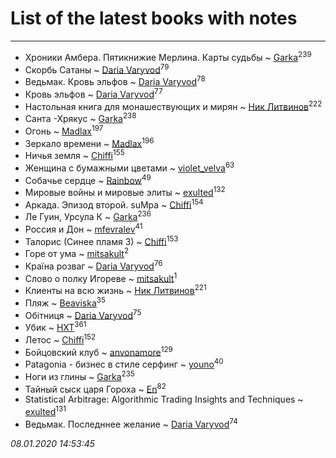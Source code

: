 # List of the latest books with notes
---

* Хроники Амбера. Пятикнижие Мерлина. Карты судьбы ~ [Garka](users/115/115753719718250012620-google)<sup>239</sup>
* Скорбь Сатаны ~ [Daria Varyvod](users/829/829893410524253-facebook)<sup>79</sup>
* Ведьмак. Кровь эльфов ~ [Daria Varyvod](users/829/829893410524253-facebook)<sup>78</sup>
* Кровь эльфов ~ [Daria Varyvod](users/829/829893410524253-facebook)<sup>77</sup>
* Настольная книга для монашествующих и мирян ~ [Ник Литвинов](users/241/241974816-vkontakte)<sup>222</sup>
* Санта -Хрякус ~ [Garka](users/115/115753719718250012620-google)<sup>238</sup>
* Огонь ~ [Madlax](users/158/158304782-vkontakte)<sup>197</sup>
* Зеркало времени ~ [Madlax](users/158/158304782-vkontakte)<sup>196</sup>
* Ничья земля ~ [Chiffi](users/105/105831994080785626680-google)<sup>155</sup>
* Женщина с бумажными цветами ~ [violet_velva](users/116/116961712580551399099-google)<sup>63</sup>
* Собачье сердце ~ [Rainbow](users/109/109787328219839805802-google)<sup>49</sup>
* Мировые войны и мировые элиты ~ [exulted](users/100/100599204551896265722-google)<sup>132</sup>
* Аркада. Эпизод второй. suMpa ~ [Chiffi](users/105/105831994080785626680-google)<sup>154</sup>
* Ле Гуин, Урсула К ~ [Garka](users/115/115753719718250012620-google)<sup>236</sup>
* Россия и Дон ~ [mfevralev](users/140/140966150-vkontakte)<sup>41</sup>
* Талорис (Синее пламя 3) ~ [Chiffi](users/105/105831994080785626680-google)<sup>153</sup>
* Горе от ума ~ [mitsakult](users/288/288034278-vkontakte)<sup>2</sup>
* Країна розваг ~ [Daria Varyvod](users/829/829893410524253-facebook)<sup>76</sup>
* Слово о полку Игореве ~ [mitsakult](users/288/288034278-vkontakte)<sup>1</sup>
* Клиенты на всю жизнь ~ [Ник Литвинов](users/241/241974816-vkontakte)<sup>221</sup>
* Пляж ~ [Beaviska](users/102/10202544960024508-facebook)<sup>35</sup>
* Обітниця ~ [Daria Varyvod](users/829/829893410524253-facebook)<sup>75</sup>
* Убик ~ [HXT](users/100/100002563462782-facebook)<sup>361</sup>
* Летос ~ [Chiffi](users/105/105831994080785626680-google)<sup>152</sup>
* Бойцовский клуб ~ [anvonamore](users/595/5957175-vkontakte)<sup>129</sup>
* Patagonia - бизнес в стиле серфинг ~ [youno](users/302/302928912-vkontakte)<sup>40</sup>
* Ноги из глины ~ [Garka](users/115/115753719718250012620-google)<sup>235</sup>
* Тайный сыск царя Гороха ~ [En](users/333/333646551-vkontakte)<sup>82</sup>
* Statistical Arbitrage: Algorithmic Trading Insights and Techniques ~ [exulted](users/100/100599204551896265722-google)<sup>131</sup>
* Ведьмак. Последннее желание ~ [Daria Varyvod](users/829/829893410524253-facebook)<sup>74</sup>


_08.01.2020 14:53:45_
